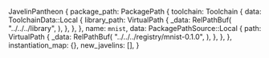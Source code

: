 JavelinPantheon {
    package_path: PackagePath {
        toolchain: Toolchain {
            data: ToolchainData::Local {
                library_path: VirtualPath {
                    _data: RelPathBuf(
                        "../../../library",
                    ),
                },
            },
        },
        name: `mnist`,
        data: PackagePathSource::Local {
            path: VirtualPath {
                _data: RelPathBuf(
                    "../../../registry/mnist-0.1.0",
                ),
            },
        },
    },
    instantiation_map: {},
    new_javelins: [],
}